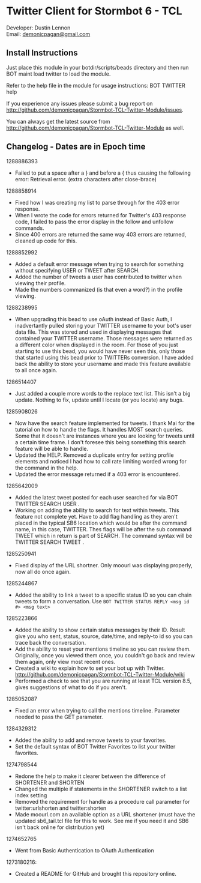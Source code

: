 Twitter Client for Stormbot 6 - TCL
===================================
Developer: Dustin Lennon<br />
Email: <demonicpagan@gmail.com>

Install Instructions
--------------------
Just place this module in your botdir/scripts/beads directory and then run BOT maint load twitter to load the module.

Refer to the help file in the module for usage instructions: BOT TWITTER help

If you experience any issues please submit a bug report on
<http://github.com/demonicpagan/Stormbot-TCL-Twitter-Module/issues>.

You can always get the latest source from <http://github.com/demonicpagan/Stormbot-TCL-Twitter-Module> as well.

Changelog - Dates are in Epoch time
-----------------------------------
1288886393

*	Failed to put a space after a } and before a { thus causing the following error: Retrieval error. (extra characters after close-brace)

1288858914

*	Fixed how I was creating my list to parse through for the 403 error response.
*	When I wrote the code for errors returned for Twitter's 403 response code, I failed to pass the error display in the follow and unfollow commands.
*	Since 400 errors are returned the same way 403 errors are returned, cleaned up code for this.

1288852992

*	Added a default error message when trying to search for something without specifying USER or TWEET after SEARCH.
*	Added the number of tweets a user has contributed to twitter when viewing their profile.
*	Made the numbers commanized (is that even a word?) in the profile viewing.

1288238995

*	When upgrading this bead to use oAuth instead of Basic Auth, I inadvertantly pulled storing your TWITTER username to your bot's user data file.
This was stored and used in displaying messages that contained your TWITTER username. Those messages were returned as a different color when displayed 
in the room. For those of you just starting to use this bead, you would have never seen this, only those that started using this bead prior to TWITTERs
conversion. I have added back the ability to store your username and made this feature available to all once again.

1286514407

*	Just added a couple more words to the replace text list. This isn't a big update. Nothing to fix, update until I locate (or you locate) any bugs.

1285908026

*	Now have the search feature implemented for tweets. I thank Mai for the tutorial on how to handle the flags. It handles MOST search queries. Some 
that it doesn't are instances where you are looking for tweets until a certain time frame. I don't foresee this being something this search feature 
will be able to handle.
*	Updated the HELP. Removed a duplicate entry for setting profile elements and noticed I had how to call rate limiting worded wrong for the command 
in the help.
*	Updated the error message returned if a 403 error is encountered.

1285642009

*	Added the latest tweet posted for each user searched for via BOT TWITTER SEARCH USER <name>.
*	Working on adding the ability to search for text within tweets. This feature not complete yet. Have to add flag handling as they aren't placed
in the typical SB6 location which would be after the command name, in this case, TWITTER. Thes flags will be after the sub command TWEET which in 
return is part of SEARCH. The command syntax will be TWITTER SEARCH TWEET <flags> <query>.

1285250941

*	Fixed display of the URL shortner. Only moourl was displaying properly, now all do once again.

1285244867

*	Added the ability to link a tweet to a specific status ID so you can chain tweets to form a conversation. Use `BOT TWITTER STATUS REPLY <msg id #> <msg text>`

1285223866

*	Added the ability to show certain status messages by their ID. Result give you who sent, status, source, date/time, and reply-to id so
you can trace back the conversation.
*	Add the ability to reset your mentions timeline so you can review them. Originally, once you viewed them once, you couldn't go back and review 
them again, only view most recent ones.
*	Created a wiki to explain how to set your bot up with Twitter. <http://github.com/demonicpagan/Stormbot-TCL-Twitter-Module/wiki>
*	Performed a check to see that you are running at least TCL version 8.5, gives suggestions of what to do if you aren't.

1285052087

*	Fixed an error when trying to call the mentions timeline. Parameter needed to pass the GET parameter.

1284329312

*	Added the ability to add and remove tweets to your favorites.
*	Set the default syntax of BOT Twitter Favorites to list your twitter favorites.

1274798544

*	Redone the help to make it clearer between the difference of SHORTENER and 
SHORTEN
*	Changed the multiple if statements in the SHORTENER switch to a list index 
setting
*	Removed the requirement for handle as a procedure call parameter for 
twitter:urlshorten and twitter:shorten
*	Made moourl.com an available option as a URL shortener (must have the updated 
sb6_tail.tcl file for this to work. See me if you need it and SB6 isn't back 
online for distribution yet)

1274652765

*	Went from Basic Authentication to OAuth Authentication

1273180216:

*	Created a README for GitHub and brought this repository online.